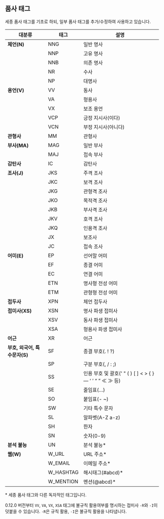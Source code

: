 ## 품사 태그

세종 품사 태그를 기초로 하되, 일부 품사 태그를 추가/수정하여 사용하고 있습니다.

| **대분류**                    | **태그**  | **설명**                                                |
| ----------------------------- | --------- | ------------------------------------------------------- |
| **체언(N)**                   | NNG       | 일반 명사                                               |
|                               | NNP       | 고유 명사                                               |
|                               | NNB       | 의존 명사                                               |
|                               | NR        | 수사                                                    |
|                               | NP        | 대명사                                                  |
| **용언(V)**                   | VV        | 동사                                                    |
|                               | VA        | 형용사                                                  |
|                               | VX        | 보조 용언                                               |
|                               | VCP       | 긍정 지시사(이다)                                       |
|                               | VCN       | 부정 지시사(아니다)                                     |
| **관형사**                    | MM        | 관형사                                                  |
| **부사(MA)**                  | MAG       | 일반 부사                                               |
|                               | MAJ       | 접속 부사                                               |
| **감탄사**                    | IC        | 감탄사                                                  |
| **조사(J)**                   | JKS       | 주격 조사                                               |
|                               | JKC       | 보격 조사                                               |
|                               | JKG       | 관형격 조사                                             |
|                               | JKO       | 목적격 조사                                             |
|                               | JKB       | 부사격 조사                                             |
|                               | JKV       | 호격 조사                                               |
|                               | JKQ       | 인용격 조사                                             |
|                               | JX        | 보조사                                                  |
|                               | JC        | 접속 조사                                               |
| **어미(E)**                   | EP        | 선어말 어미                                             |
|                               | EF        | 종결 어미                                               |
|                               | EC        | 연결 어미                                               |
|                               | ETN       | 명사형 전성 어미                                        |
|                               | ETM       | 관형형 전성 어미                                        |
| **접두사**                    | XPN       | 체언 접두사                                             |
| **접미사(XS)**                | XSN       | 명사 파생 접미사                                        |
|                               | XSV       | 동사 파생 접미사                                        |
|                               | XSA       | 형용사 파생 접미사                                      |
| **어근**                      | XR        | 어근                                                    |
| **부호, 외국어, 특수문자(S)** | SF        | 종결 부호(. ! ?)                                        |
|                               | SP        | 구분 부호(, / : ;)                                      |
|                               | SS        | 인용 부호 및 괄호(' " ( ) [ ] < > { } ― ‘ ’ “ ” ≪ ≫ 등) |
|                               | SE        | 줄임표(…)                                               |
|                               | SO        | 붙임표(- ~)                                             |
|                               | SW        | 기타 특수 문자                                          |
|                               | SL        | 알파벳(A-Z a-z)                                         |
|                               | SH        | 한자                                                    |
|                               | SN        | 숫자(0-9)                                               |
| **분석 불능**                 | UN        | 분석 불능*                                              |
| **웹(W)**                     | W_URL     | URL 주소*                                               |
|                               | W_EMAIL   | 이메일 주소*                                            |
|                               | W_HASHTAG | 해시태그(#abcd)*                                        |
|                               | W_MENTION | 멘션(@abcd)*                                            |

\* 세종 품사 태그와 다른 독자적인 태그입니다.

0.12.0 버전부터 `VV`, `VA`, `VX`, `XSA` 태그에 불규칙 활용여부를 명시하는 접미사 `-R`와 `-I`이 덧붙을 수 있습니다. `-R`은 규칙 활용, `-I`은 불규칙 활용을 나타냅니다.